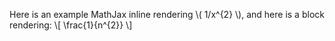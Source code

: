 ﻿Here is an example MathJax inline rendering \\( 1/x^{2} \\), and here is a block rendering: 
\\[ \frac{1}{n^{2}} \\]